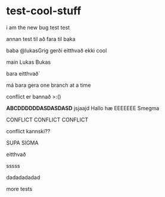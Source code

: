 # test-cool-stuff

i am the new bug
test test


annan test til að fara til baka

baba
@lukasGrig gerði eitthvað ekki cool

main
Lukas Bukas

bara eitthvað´

má bara gera one branch at a time


conflict er bannað >:()

**ABCDDDDDDASDASDASD**
jsjaajd
Hallo hæ
EEEEEEE
Smegma

CONFLICT CONFLICT CONFLICT

conflict kannski??

SUPA SIGMA

eitthvað

sssss


dadadadadad


more tests
